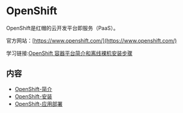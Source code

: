 # OpenShift
OpenShift是红帽的云开发平台即服务（PaaS）。

官方网站：[https://www.openshift.com/](https://www.openshift.com/)

学习链接:[OpenShift 容器平台简介和离线裸机安装步骤](https://csc.cn.ibm.com/roadmap/index/6cad9db3-bca0-45a8-abbc-c2c6fd38cb60?eventId=5c9e9c67-e55e-483a-a6bb-32f89b1bdc23)

## 内容
- [OpenShift-简介](https://ebook.big1000.com/14-%E4%BA%91%E5%B9%B3%E5%8F%B0/01-OpenShift/01-OpenShift-%E7%AE%80%E4%BB%8B.html)
- [OpenShift-安装](https://ebook.big1000.com/14-%E4%BA%91%E5%B9%B3%E5%8F%B0/01-OpenShift/02-Openshift-%E5%AE%89%E8%A3%85.html)
- [OpenShift-应用部署](https://ebook.big1000.com/14-%E4%BA%91%E5%B9%B3%E5%8F%B0/01-OpenShift/03-OpenShift-%E5%BA%94%E7%94%A8%E9%83%A8%E7%BD%B2.html)
